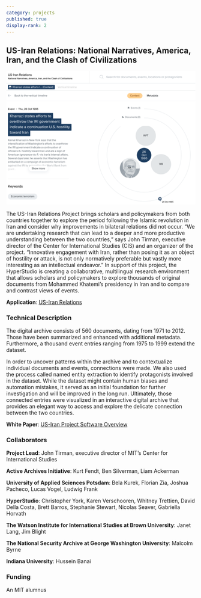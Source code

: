 ```yaml
---
category: projects
published: true
display-rank: 2
---
```

## US-Iran Relations: National Narratives, America, Iran, and the Clash of Civilizations

![US-Iran Relations web screenshot](/assets/images/irus-screen.png)

The US-Iran Relations Project brings scholars and policymakers from both countries together to explore the period following the Islamic revolution in Iran and consider why improvements in bilateral relations did not occur. “We are undertaking research that can lead to a deeper and more productive understanding between the two countries,” says John Tirman, executive director of the Center for International Studies (CIS) and an organizer of the project. “Innovative engagement with Iran, rather than posing it as an object of hostility or attack, is not only normatively preferable but vastly more interesting as an intellectual endeavor.” In support of this project, the HyperStudio is creating a collaborative, multilingual research environment that allows scholars and policymakers to explore thousands of original documents from Mohammed Khatemi’s presidency in Iran and to compare and contrast views of events.

**Application**: [US-Iran Relations](https://irus.now.sh/)

<!--more-->

### Technical Description

The digital archive consists of 560 documents, dating from 1971 to 2012. Those have been summarized and enhanced with additional metadata. Furthermore, a thousand event entries ranging from 1975 to 1999 extend the dataset.

In order to uncover patterns within the archive and to contextualize individual documents and events, connections were made. We also used the process called named entity extraction to identify protagonists involved in the dataset. While the dataset might contain human biases and automation mistakes, it served as an initial foundation for further investigation and will be improved in the long run. Ultimately, those connected entries were visualized in an interactive digital archive that provides an elegant way to access and explore the delicate connection between the two countries.

**White Paper**: [US-Iran Project Software Overview](/assets/uploads/US-Iran-whitepaper.pdf)

### Collaborators

**Project Lead**: John Tirman, executive director of MIT’s Center for International Studies

**Active Archives Initiative**: Kurt Fendt, Ben Silverman, Liam Ackerman

**University of Applied Sciences Potsdam**: Bela Kurek, Florian Zia, Joshua Pacheco, Lucas Vogel, Ludwig Frank

**HyperStudio**: Christopher York, Karen Verschooren, Whitney Trettien, David Della Costa, Brett Barros, Stephanie Stewart, Nicolas Seaver, Gabriella Horvath

**The Watson Institute for International Studies at Brown University**: Janet Lang, Jim Blight

**The National Security Archive at George Washington University**: Malcolm Byrne

**Indiana University**: Hussein Banai

### Funding
An MIT alumnus
